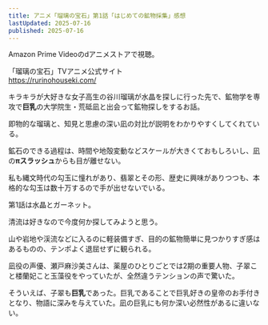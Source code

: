 ```yaml
---
title: アニメ「瑠璃の宝石」第1話「はじめての鉱物採集」感想
lastUpdated: 2025-07-16 
published: 2025-07-16
---
```


Amazon Prime Videoのdアニメストアで視聴。

「瑠璃の宝石」TVアニメ公式サイト  
https://rurinohouseki.com/

キラキラが大好きな女子高生の谷川瑠璃が水晶を探しに行った先で、鉱物学を専攻で**巨乳**の大学院生・荒砥凪と出会って鉱物探しをするお話。

即物的な瑠璃と、知見と思慮の深い凪の対比が説明をわかりやすくしてくれている。

鉱石のできる過程は、時間や地殻変動などスケールが大きくておもしろいし、凪の**πスラッシュ**からも目が離せない。

私も縄文時代の勾玉に憧れがあり、翡翠とその形、歴史に興味がありつつも、本格的な勾玉は数十万するので手が出せないでいる。

第1話は水晶とガーネット。

清流は好きなので今度何か探してみようと思う。

山や岩地や渓流などに入るのに軽装備すぎ、目的の鉱物簡単に見つかりすぎ感はあるものの、テンポよく退屈せずに観られる。

凪役の声優、瀬戸麻沙美さんは、薬屋のひとりごとでは2期の重要人物、子翠こと楼蘭妃こと玉藻役をやっていたが、全然違うテンションの声で驚いた。

そういえば、子翠も**巨乳**であった。巨乳であることで巨乳好きの皇帝のお手付きとなり、物語に深みを与えていた。凪の巨乳にも何か深い必然性があるに違いない。
